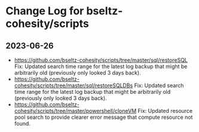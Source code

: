 # Change Log for bseltz-cohesity/scripts

## 2023-06-26

* <https://github.com/bseltz-cohesity/scripts/tree/master/sql/restoreSQL> Fix: Updated search time range for the latest log backup that might be arbitrarily old (previously only looked 3 days back).
* <https://github.com/bseltz-cohesity/scripts/tree/master/sql/restoreSQLDBs> Fix: Updated search time range for the latest log backup that might be arbitrarily old (previously only looked 3 days back).
* <https://github.com/bseltz-cohesity/scripts/tree/master/powershell/cloneVM> Fix: Updated resource pool search to provide clearer error message that compute resource not found.
